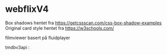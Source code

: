 # webflixV4
 
Box shadows hentet fra https://getcssscan.com/css-box-shadow-examples
Original card style hentet fra https://w3schools.com/

filmviewer basert på fluidplayer

tmdbv3api : 